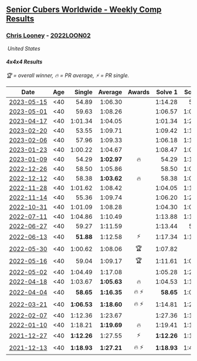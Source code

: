 <style>table {white-space: nowrap;}</style>
<link rel="stylesheet" type="text/css" href="/scw-comp/css/flags.css" />

## [Senior Cubers Worldwide - Weekly Comp Results](/scw-comp/results/)
### [Chris Looney](README.md) - [2022LOON02](https://www.worldcubeassociation.org/persons/2022LOON02?event=444)

<i class="flag flag-US" />&nbsp;United States

#### 4x4x4 Results

<span style="white-space: nowrap;">🏆 = overall winner</span>, <span style="white-space: nowrap;">🔥 = PR average</span>, <span style="white-space: nowrap;">⚡ = PR single</span>.

| Date | Age | Single | Average | Awards | Solve 1 | Solve 2 | Solve 3 | Solve 4 | Solve 5 | Video |
| :--: | :--: | --: | --: | :--: | --: | --: | --: | --: | --: | :-- |
| [2023-05-15](../../results/2023-05-15/444.md) | <40 | 54.89 | 1:06.30 |  | 1:14.28 | 58.96 | 54.89 | 1:06.34 | 1:13.61 | [Desktop](https://www.facebook.com/chris.looney/videos/299921112362343) / [Mobile](https://m.facebook.com/chris.looney/videos/299921112362343) |
| [2023-05-01](../../results/2023-05-01/444.md) | <40 | 59.63 | 1:08.26 |  | 1:06.57 | 1:09.81 | 1:08.39 | DNF | 59.63 | [Desktop](https://www.facebook.com/chris.looney/videos/931422751310478) / [Mobile](https://m.facebook.com/chris.looney/videos/931422751310478) |
| [2023-04-17](../../results/2023-04-17/444.md) | <40 | 1:01.34 | 1:04.05 |  | 1:01.34 | 1:25.48 | 1:04.32 | 1:03.04 | 1:04.80 | [Desktop](https://www.facebook.com/chris.looney/videos/164682539582940) / [Mobile](https://m.facebook.com/chris.looney/videos/164682539582940) |
| [2023-02-20](../../results/2023-02-20/444.md) | <40 | 53.55 | 1:09.71 |  | 1:09.42 | 1:18.70 | 53.55 | 1:17.98 | 1:01.72 | [Desktop](https://www.facebook.com/chris.looney/videos/944448423666158) / [Mobile](https://m.facebook.com/chris.looney/videos/944448423666158) |
| [2023-02-06](../../results/2023-02-06/444.md) | <40 | 57.96 | 1:09.33 |  | 1:06.18 | 1:18.62 | 57.96 | 1:17.52 | 1:04.28 | [Desktop](https://www.facebook.com/chris.looney/videos/517261730584864) / [Mobile](https://m.facebook.com/chris.looney/videos/517261730584864) |
| [2023-01-23](../../results/2023-01-23/444.md) | <40 | 1:00.22 | 1:04.67 |  | 1:08.47 | 1:09.64 | 1:02.19 | 1:00.22 | 1:03.34 | [Desktop](https://www.facebook.com/chris.looney/videos/728414098717685) / [Mobile](https://m.facebook.com/chris.looney/videos/728414098717685) |
| [2023-01-09](../../results/2023-01-09/444.md) | <40 | 54.29 | **1:02.97** | 🔥 | 54.29 | 1:12.40 | 1:01.50 | 56.83 | 1:10.58 | [Desktop](https://www.facebook.com/chris.looney/videos/5738067362909313) / [Mobile](https://m.facebook.com/chris.looney/videos/5738067362909313) |
| [2022-12-26](../../results/2022-12-26/444.md) | <40 | 58.50 | 1:05.86 |  | 58.50 | 1:07.89 | 1:02.51 | 1:23.50 | 1:07.19 | [Desktop](https://www.facebook.com/chris.looney/videos/5509311475863537) / [Mobile](https://m.facebook.com/chris.looney/videos/5509311475863537) |
| [2022-12-12](../../results/2022-12-12/444.md) | <40 | 58.38 | **1:03.62** | 🔥 | 58.38 | 1:05.40 | 1:01.29 | 1:04.16 | 1:11.10 | [Desktop](https://www.facebook.com/chris.looney/videos/672245984681195) / [Mobile](https://m.facebook.com/chris.looney/videos/672245984681195) |
| [2022-11-28](../../results/2022-11-28/444.md) | <40 | 1:01.62 | 1:08.42 |  | 1:04.05 | 1:15.58 | 1:01.62 | 1:08.52 | 1:12.69 | [Desktop](https://www.facebook.com/chris.looney/videos/685377056378994) / [Mobile](https://m.facebook.com/chris.looney/videos/685377056378994) |
| [2022-11-14](../../results/2022-11-14/444.md) | <40 | 55.36 | 1:09.74 |  | 1:06.20 | 1:21.54 | 1:22.84 | 1:01.48 | 55.36 | [Desktop](https://www.facebook.com/chris.looney/videos/829117108349960) / [Mobile](https://m.facebook.com/chris.looney/videos/829117108349960) |
| [2022-10-31](../../results/2022-10-31/444.md) | <40 | 1:01.09 | 1:08.28 |  | 1:04.30 | 1:01.09 | 1:21.19 | 1:09.89 | 1:10.66 | [Desktop](https://www.facebook.com/chris.looney/videos/510216817653423) / [Mobile](https://m.facebook.com/chris.looney/videos/510216817653423) |
| [2022-07-11](../../results/2022-07-11/444.md) | <40 | 1:04.86 | 1:10.49 |  | 1:13.88 | 1:16.12 | 1:07.84 | 1:04.86 | 1:09.74 | [Desktop](https://www.facebook.com/chris.looney/videos/720136379078206) / [Mobile](https://m.facebook.com/chris.looney/videos/720136379078206) |
| [2022-06-27](../../results/2022-06-27/444.md) | <40 | 59.27 | 1:11.59 |  | 1:13.44 | 59.27 | 1:20.63 | 1:12.49 | 1:08.85 | [Desktop](https://www.facebook.com/chris.looney/videos/5133538903410563) / [Mobile](https://m.facebook.com/chris.looney/videos/5133538903410563) |
| [2022-06-13](../../results/2022-06-13/444.md) | <40 | **51.88** | 1:12.58 | ⚡ | 1:17.34 | 1:16.19 | 1:12.56 | **51.88** | 1:08.99 | [Desktop](https://www.facebook.com/chris.looney/videos/336059225367789) / [Mobile](https://m.facebook.com/chris.looney/videos/336059225367789) |
| [2022-05-30](../../results/2022-05-30/444.md) | <40 | 1:00.62 | 1:08.06 | 🏆 | 1:07.82 | DNF | 1:00.62 | 1:10.73 | 1:05.63 | [Desktop](https://www.facebook.com/chris.looney/videos/545525843738798) / [Mobile](https://m.facebook.com/chris.looney/videos/545525843738798) |
| [2022-05-16](../../results/2022-05-16/444.md) | <40 | 59.04 | 1:09.17 | 🏆 | 1:11.61 | 1:07.14 | 1:08.76 | 1:17.17 | 59.04 | [Desktop](https://www.facebook.com/chris.looney/videos/294979022726234) / [Mobile](https://m.facebook.com/chris.looney/videos/294979022726234) |
| [2022-05-02](../../results/2022-05-02/444.md) | <40 | 1:04.49 | 1:17.08 |  | 1:05.28 | 1:24.77 | 1:27.64 | 1:21.20 | 1:04.49 | [Desktop](https://www.facebook.com/chris.looney/videos/1164258324371123) / [Mobile](https://m.facebook.com/chris.looney/videos/1164258324371123) |
| [2022-04-18](../../results/2022-04-18/444.md) | <40 | 1:03.67 | **1:05.63** | 🔥 | 1:04.53 | 1:12.69 | 1:05.06 | 1:07.30 | 1:03.67 | [Desktop](https://www.facebook.com/chris.looney/videos/415396723830237) / [Mobile](https://m.facebook.com/chris.looney/videos/415396723830237) |
| [2022-04-04](../../results/2022-04-04/444.md) | <40 | **58.65** | **1:16.35** | 🔥 ⚡ | **58.65** | 1:06.59 | 1:22.87 | 1:19.60 | 1:24.00 | [Desktop](https://www.facebook.com/chris.looney/videos/1114455972464997) / [Mobile](https://m.facebook.com/chris.looney/videos/1114455972464997) |
| [2022-03-21](../../results/2022-03-21/444.md) | <40 | **1:06.53** | **1:18.60** | 🔥 ⚡ | 1:14.81 | 1:20.76 | DNF | **1:06.53** | 1:20.23 | [Desktop](https://www.facebook.com/chris.looney/videos/1128532781321918) / [Mobile](https://m.facebook.com/chris.looney/videos/1128532781321918) |
| [2022-02-07](../../results/2022-02-07/444.md) | <40 | 1:12.36 | 1:23.67 |  | 1:27.36 | 1:12.36 | 1:20.95 | 1:23.62 | 1:26.45 | [Desktop](https://www.facebook.com/chris.looney/videos/299900552042702) / [Mobile](https://m.facebook.com/chris.looney/videos/299900552042702) |
| [2022-01-10](../../results/2022-01-10/444.md) | <40 | 1:18.21 | **1:19.69** | 🔥 | 1:19.41 | 1:18.39 | 1:21.28 | 1:18.21 | 1:38.71 | [Desktop](https://www.facebook.com/chris.looney/videos/4676381435750319) / [Mobile](https://m.facebook.com/chris.looney/videos/4676381435750319) |
| [2021-12-27](../../results/2021-12-27/444.md) | <40 | **1:12.26** | 1:27.55 | ⚡ | **1:12.26** | 1:19.09 | 1:44.19 | 1:19.38 | DNF | [Desktop](https://www.facebook.com/chris.looney/videos/704903463826517) / [Mobile](https://m.facebook.com/chris.looney/videos/704903463826517) |
| [2021-12-13](../../results/2021-12-13/444.md) | <40 | **1:18.93** | **1:27.21** | 🔥 ⚡ | **1:18.93** | 1:40.98 | 1:26.04 | 1:24.43 | 1:31.16 | [Desktop](https://www.facebook.com/chris.looney/videos/448050793374736) / [Mobile](https://m.facebook.com/chris.looney/videos/448050793374736) |


<!-- Global site tag (gtag.js) - Google Analytics -->
<script async src="https://www.googletagmanager.com/gtag/js?id=UA-86348435-3"></script>
<script>window.dataLayer = window.dataLayer || []; function gtag() {dataLayer.push(arguments);} gtag('js', new Date()); gtag('config', 'UA-86348435-3');</script>
